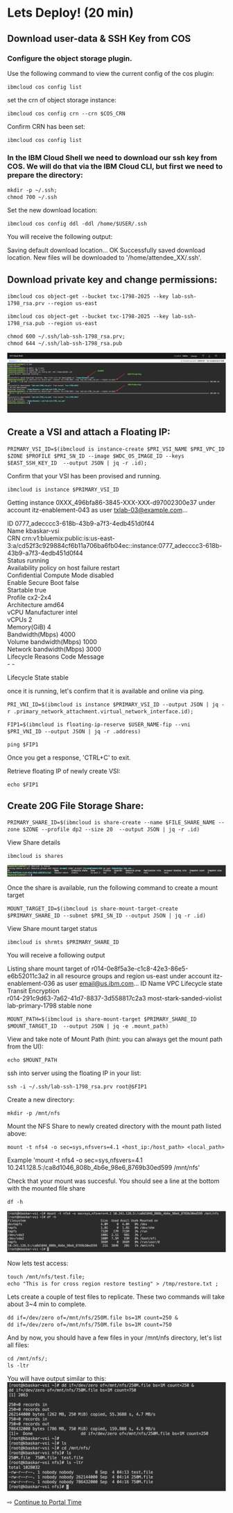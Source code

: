 # Lets Deploy! (20 min)




## Download user-data & SSH Key from COS

### Configure the object storage plugin.

Use the following command to view the current config of the cos plugin:

~~~
ibmcloud cos config list
~~~

set the crn of object storage instance:

~~~
ibmcloud cos config crn --crn $COS_CRN
~~~

Confirm CRN has been set:

~~~
ibmcloud cos config list
~~~

### In the IBM Cloud Shell we need to download our ssh key from COS.  We will do that via the IBM Cloud CLI, but first we need to prepare the directory:

~~~
mkdir -p ~/.ssh;
chmod 700 ~/.ssh
~~~

Set the new download location:
~~~
ibmcloud cos config ddl -ddl /home/$USER/.ssh
~~~

You will receive the following output:

Saving default download location...
OK
Successfully saved download location. New files will be downloaded to '/home/attendee_XX/.ssh'.


## Download private key and change permissions:
~~~
ibmcloud cos object-get --bucket txc-1798-2025 --key lab-ssh-1798_rsa.prv --region us-east
~~~

~~~
ibmcloud cos object-get --bucket txc-1798-2025 --key lab-ssh-1798_rsa.pub --region us-east
~~~

~~~
chmod 600 ~/.ssh/lab-ssh-1798_rsa.prv;
chmod 644 ~/.ssh/lab-ssh-1798_rsa.pub
~~~

![Downloading SSH fro COS](./assets/images/cos-key-download.png)

## Create a VSI and attach a Floating IP:
~~~
PRIMARY_VSI_ID=$(ibmcloud is instance-create $PRI_VSI_NAME $PRI_VPC_ID $ZONE $PROFILE $PRI_SN_ID --image $WDC_OS_IMAGE_ID --keys $EAST_SSH_KEY_ID  --output JSON | jq -r .id);
~~~

Confirm that your VSI has been provised and running.

~~~
ibmcloud is instance $PRIMARY_VSI_ID

~~~


Getting instance 0XXX_496bfa86-3845-XXX-XXX-d97002300e37 under account itz-enablement-043 as user txlab-03@example.com...
                                         
ID                                    0777_adecccc3-618b-43b9-a7f3-4edb451d0f44   
Name                                  kbaskar-vsi   
CRN                                   crn:v1:bluemix:public:is:us-east-3:a/cd52f3c929884cf6b11a706ba6fb04ec::instance:0777_adecccc3-618b-43b9-a7f3-4edb451d0f44   
Status                                running   
Availability policy on host failure   restart   
Confidential Compute Mode             disabled   
Enable Secure Boot                    false   
Startable                             true   
Profile                               cx2-2x4   
Architecture                          amd64   
vCPU Manufacturer                     intel   
vCPUs                                 2   
Memory(GiB)                           4   
Bandwidth(Mbps)                       4000   
Volume bandwidth(Mbps)                1000   
Network bandwidth(Mbps)               3000   
Lifecycle Reasons                     Code   Message      
                                      -      -      
                                         
Lifecycle State                       stable 

once it is running, let's confirm that it is available and online via ping.

~~~
PRI_VNI_ID=$(ibmcloud is instance $PRIMARY_VSI_ID --output JSON | jq -r .primary_network_attachment.virtual_network_interface.id);
~~~

~~~
FIP1=$(ibmcloud is floating-ip-reserve $USER_NAME-fip --vni $PRI_VNI_ID --output JSON | jq -r .address)

~~~

~~~
ping $FIP1

~~~
Once you get a response, 'CTRL+C' to exit.

Retrieve floating IP of newly create VSI:
~~~
echo $FIP1

~~~


## Create 20G File Storage Share:
~~~
PRIMARY_SHARE_ID=$(ibmcloud is share-create --name $FILE_SHARE_NAME --zone $ZONE --profile dp2 --size 20  --output JSON | jq -r .id)
~~~

View Share details
~~~
ibmcloud is shares
~~~

![Share Details](./assets/images/share-details.png)

Once the share is available, run the following command to create a mount target

~~~
MOUNT_TARGET_ID=$(ibmcloud is share-mount-target-create $PRIMARY_SHARE_ID --subnet $PRI_SN_ID --output JSON | jq -r .id)
~~~

View Share mount target status
~~~
ibmcloud is shrmts $PRIMARY_SHARE_ID
~~~

You will receive a following output

Listing share mount target of r014-0e8f5a3e-c1c8-42e3-86e5-e6b52011c3a2 in all resource groups and region us-east under account itz-enablement-036 as user email@us.ibm.com...
ID                                          Name                        VPC                Lifecycle state   Transit Encryption   
r014-291c9d63-7a62-41d7-8837-3d558817c2a3   most-stark-sanded-violist   lab-primary-1798   stable            none   


~~~
MOUNT_PATH=$(ibmcloud is share-mount-target $PRIMARY_SHARE_ID  $MOUNT_TARGET_ID  --output JSON | jq -e .mount_path)

~~~


View and take note of Mount Path (hint: you can always get the mount path from the UI):
~~~
echo $MOUNT_PATH
~~~

ssh into server using the floating IP in your list:
~~~
ssh -i ~/.ssh/lab-ssh-1798_rsa.prv root@$FIP1
~~~

Create a new directory:
~~~
mkdir -p /mnt/nfs
~~~


Mount the NFS Share to newly created directory with the mount path listed above:
~~~
mount -t nfs4 -o sec=sys,nfsvers=4.1 <host_ip:/host_path> <local_path>

~~~ 
Example 'mount -t nfs4 -o sec=sys,nfsvers=4.1 10.241.128.5:/ca8d1046_808b_4b6e_98e6_8769b30ed599 /mnt/nfs'

Check that your mount was succesful. You should see a line at the bottom with the mounted file share
~~~
df -h

~~~

![Share Mount Output](./assets/images/share-mount-point.png)


Now lets test access:
~~~
touch /mnt/nfs/test.file;
echo "This is for cross region restore testing" > /tmp/restore.txt ;
~~~

Lets create a couple of test files to replicate. These two commands will take about 3~4 min to complete. 

~~~
dd if=/dev/zero of=/mnt/nfs/250M.file bs=1M count=250 &
dd if=/dev/zero of=/mnt/nfs/750M.file bs=1M count=750

~~~

And by now, you should have a few files in your /mnt/nfs directory, let's list all files:
~~~
cd /mnt/nfs/;
ls -ltr
~~~

You will have output similar to this:
![Files created](./assets/images/Files-created.png)



⇨ [Continue to Portal Time](30-portal-time.md)
